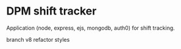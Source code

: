 # DPM shift tracker
Application (node, express, ejs, mongodb, auth0) for shift tracking.

branch v8 refactor styles